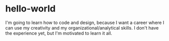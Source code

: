 # hello-world
I'm going to learn how to code and design, because I want a career where I can use my creativity and my organizational/analytical skills. I don't have the experience yet, but I'm motivated to learn it all. 

